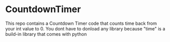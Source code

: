# CountdownTimer
This repo contains a Countdown Timer code that counts time back from your int value to 0.
You dont have to donload any library because "time" is a build-in library that comes with python
